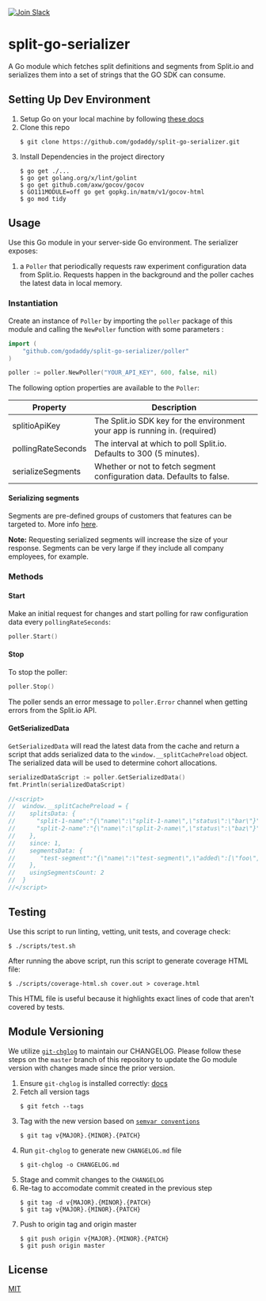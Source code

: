 [![Join Slack](https://img.shields.io/badge/Join%20us%20on-Slack-e01563.svg)](https://godaddy-oss-slack.herokuapp.com/)

# split-go-serializer

A Go module which fetches split definitions and segments from Split.io and serializes them into a set of strings that the GO SDK can consume.

## Setting Up Dev Environment

1. Setup Go on your local machine by following [these docs](https://golang.org/doc/install#install)
1. Clone this repo
    ```
    $ git clone https://github.com/godaddy/split-go-serializer.git
    ```
1. Install Dependencies in the project directory
    ```
    $ go get ./...
    $ go get golang.org/x/lint/golint
    $ go get github.com/axw/gocov/gocov
    $ GO111MODULE=off go get gopkg.in/matm/v1/gocov-html
    $ go mod tidy
    ```
## Usage

Use this Go module in your server-side Go environment. The serializer exposes:
1. a `Poller` that periodically requests raw experiment configuration data from Split.io. Requests happen in the background and the poller caches the latest data in local memory.

### Instantiation

Create an instance of `Poller`  by importing the `poller` package of this module and calling the `NewPoller` function with some parameters :

```go
import (
    "github.com/godaddy/split-go-serializer/poller"
)

poller := poller.NewPoller("YOUR_API_KEY", 600, false, nil)
```

The following option properties are available to the `Poller`:

| Property                      | Description |
|-------------------------------|-------------|
| splitioApiKey | The Split.io SDK key for the environment your app is running in. (required) |
| pollingRateSeconds | The interval at which to poll Split.io. Defaults to 300 (5 minutes). |
| serializeSegments | Whether or not to fetch segment configuration data. Defaults to false.|

#### Serializing segments

Segments are pre-defined groups of customers that features can be targeted to. More info [here](https://help.split.io/hc/en-us/articles/360020407512-Create-a-segment).

**Note:** Requesting serialized segments will increase the size of your response. Segments can be very large if they include all company employees, for example.

### Methods

#### Start

Make an initial request for changes and start polling for raw configuration data
every `pollingRateSeconds`:

```go
poller.Start()
```

#### Stop
To stop the poller:

```go
poller.Stop()
```

The poller sends an error message to `poller.Error` channel when getting errors from the Split.io API.

#### GetSerializedData

`GetSerializedData` will read the latest data from the cache and return a script
that adds serialized data to the `window.__splitCachePreload` object. The
serialized data will be used to determine cohort allocations.

```go
serializedDataScript := poller.GetSerializedData()
fmt.Println(serializedDataScript)

//<script>
//  window.__splitCachePreload = {
//    splitsData: {
//      "split-1-name":"{\"name\":\"split-1-name\",\"status\":\"bar\"}",
//      "split-2-name":"{\"name\":\"split-2-name\",\"status\":\"baz\"}"
//    },
//    since: 1,
//    segmentsData: {
//       "test-segment":"{\"name\":\"test-segment\",\"added\":[\"foo\",\"bar\"],\"removed\":null,\"since\":20,\"till\":20}"
//    },
//    usingSegmentsCount: 2
//  }
//</script>
```

## Testing

Use this script to run linting, vetting, unit tests, and coverage check:
```
$ ./scripts/test.sh
```

After running the above script, run this script to generate coverage HTML file:
```
$ ./scripts/coverage-html.sh cover.out > coverage.html
```
This HTML file is useful because it highlights exact lines of code that aren't covered by tests.

## Module Versioning

We utilize [`git-chglog`](https://github.com/git-chglog/git-chglog) to maintain our CHANGELOG.
Please follow these steps on the `master` branch of this repository to update the Go module version with changes made since the prior version.

1. Ensure `git-chglog` is installed correctly: [docs](https://github.com/git-chglog/git-chglog#installation)
1. Fetch all version tags
    ```
    $ git fetch --tags
    ```
1. Tag with the new version based on [`semvar conventions`](https://semver.org/)
    ```
    $ git tag v{MAJOR}.{MINOR}.{PATCH}
    ```
1. Run `git-chglog` to generate new `CHANGELOG.md` file
    ```
    $ git-chglog -o CHANGELOG.md
    ```
1. Stage and commit changes to the `CHANGELOG`
1. Re-tag to accomodate commit created in the previous step
    ```
    $ git tag -d v{MAJOR}.{MINOR}.{PATCH}
    $ git tag v{MAJOR}.{MINOR}.{PATCH}
    ```
1. Push to origin tag and origin master
    ```
    $ git push origin v{MAJOR}.{MINOR}.{PATCH}
    $ git push origin master
    ```

## License

[MIT](LICENSE)
